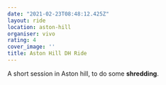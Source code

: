 ```yaml
---
date: "2021-02-23T08:48:12.425Z"
layout: ride
location: aston-hill
organiser: vivo
rating: 4
cover_image: ''
title: Aston Hill DH Ride
---
```


A short session in Aston hill, to do some **shredding**.
